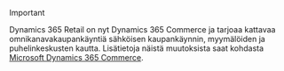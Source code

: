 > [!IMPORTANT]
> Dynamics 365 Retail on nyt Dynamics 365 Commerce ja tarjoaa kattavaa omnikanavakaupankäyntiä sähköisen kaupankäynnin, myymälöiden ja puhelinkeskusten kautta. Lisätietoja näistä muutoksista saat kohdasta [Microsoft Dynamics 365 Commerce](https://dynamics.microsoft.com/en-us/commerce/overview/).

